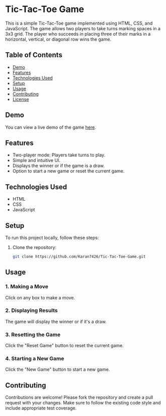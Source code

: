 # Tic-Tac-Toe Game

This is a simple Tic-Tac-Toe game implemented using HTML, CSS, and JavaScript. The game allows two players to take turns marking spaces in a 3x3 grid. The player who succeeds in placing three of their marks in a horizontal, vertical, or diagonal row wins the game.

## Table of Contents

- [Demo](#demo)
- [Features](#features)
- [Technologies Used](#technologies-used)
- [Setup](#setup)
- [Usage](#usage)
- [Contributing](#contributing)
- [License](#license)

## Demo

You can view a live demo of the game [here](#).

## Features

- Two-player mode: Players take turns to play.
- Simple and intuitive UI.
- Displays the winner or if the game is a draw.
- Option to start a new game or reset the current game.

## Technologies Used

- HTML
- CSS
- JavaScript

## Setup

To run this project locally, follow these steps:

1. Clone the repository:

   ```bash
   git clone https://github.com/Karan7426/Tic-Tac-Toe-Game.git


## Usage

### 1. Making a Move
Click on any box to make a move.

### 2. Displaying Results
The game will display the winner or if it's a draw.

### 3. Resetting the Game
Click the "Reset Game" button to reset the current game.

### 4. Starting a New Game
Click the "New Game" button to start a new game.


## Contributing
Contributions are welcome! Please fork the repository and create a pull request with your changes. Make sure to follow the existing code style and include appropriate test coverage.
